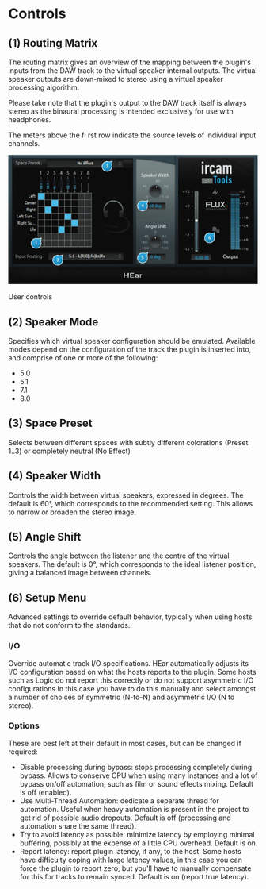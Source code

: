 # Controls

## (1) Routing Matrix

The routing matrix gives an overview of the mapping between the plugin's inputs from the DAW track to the virtual speaker
internal outputs. The virtual speaker outputs are down-mixed to stereo using a virtual speaker processing algorithm.

Please take note that the plugin's output to the DAW track itself is always stereo as the binaural processing is intended
exclusively for use with headphones.

The meters above the fi rst row indicate the source levels of individual input channels.

![](../include/hear_02.jpg)

User controls
 

## (2) Speaker Mode

Specifies which virtual speaker configuration should be emulated.
Available modes depend on the configuration of the track the plugin is inserted into, and comprise of one or more of the
following:

- 5.0
- 5.1
- 7.1
- 8.0

## (3) Space Preset

Selects between different spaces with subtly different colorations (Preset 1..3) or completely neutral (No Effect)

## (4) Speaker Width

Controls the width between virtual speakers, expressed in degrees. The default is 60°, which corresponds to the 
recommended setting. This allows to narrow or broaden the stereo image.

## (5) Angle Shift

Controls the angle between the listener and the centre of the virtual speakers. The default is 0°, which corresponds to the
ideal listener position, giving a balanced image between channels.

## (6) Setup Menu

Advanced settings to override default behavior, typically when using hosts that do not conform to the standards.

### I/O


Override automatic track I/O specifications. HEar automatically adjusts its I/O configuration based on what the hosts
reports to the plugin. Some hosts such as Logic do not report this correctly or do not support asymmetric I/O 
configurations In this case you have to do this manually and select amongst a number of choices of symmetric (N-to-N) 
and asymmetric I/O (N to stereo).
 
### Options
 
These are best left at their default in most cases, but can be changed if required:
 
- Disable processing during bypass: stops processing completely during bypass. Allows to conserve CPU when
    using many instances and a lot of bypass on/off automation, such as film or sound effects mixing. Default is
    off (enabled).
- Use Multi-Thread Automation: dedicate a separate thread for automation. Useful when heavy automation is
    present in the project to get rid of possible audio dropouts. Default is off (processing and automation share
    the same thread).
- Try to avoid latency as possible: minimize latency by employing minimal buffering, possibly at the expense of
    a little CPU overhead. Default is on.
- Report latency: report plugin latency, if any, to the host. Some hosts have difficulty coping with large latency
    values, in this case you can force the plugin to report zero, but you'll have to manually compensate for this for
    tracks to remain synced. Default is on (report true latency).

